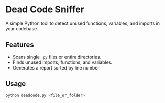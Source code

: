 # Dead Code Sniffer
A simple Python tool to detect unused functions, variables, and imports in your codebase.

## Features
- Scans single `.py` files or entire directories.
- Finds unused imports, functions, and variables.
- Generates a report sorted by line number.

## Usage
```bash
python deadcode.py <file_or_folder>
